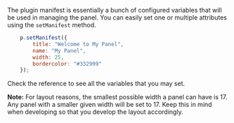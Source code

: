 The plugin manifest is essentially a bunch of configured variables that will be used in managing the panel. You can easily set one or multiple attributes using the `setManifest` method.

```Javascript
    p.setManifest({
        title: "Welcome to My Panel",
        name: "My Panel",
        width: 25,
        bordercolor: "#332999"
    });
```

Check the reference to see all the variables that you may set.

**Note:** For layout reasons, the smallest possible width a panel can have is 17. Any panel with a smaller given width will be set to 17. Keep this in mind when developing so that you develop the layout accordingly.
